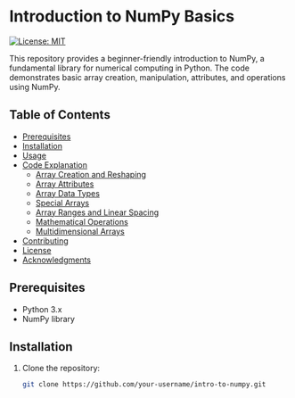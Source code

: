 # Introduction to NumPy Basics

[![License: MIT](https://img.shields.io/badge/License-MIT-yellow.svg)](https://opensource.org/licenses/MIT)

This repository provides a beginner-friendly introduction to NumPy, a fundamental library for numerical computing in Python. The code demonstrates basic array creation, manipulation, attributes, and operations using NumPy.

## Table of Contents
- [Prerequisites](#prerequisites)
- [Installation](#installation)
- [Usage](#usage)
- [Code Explanation](#code-explanation)
  - [Array Creation and Reshaping](#array-creation-and-reshaping)
  - [Array Attributes](#array-attributes)
  - [Array Data Types](#array-data-types)
  - [Special Arrays](#special-arrays)
  - [Array Ranges and Linear Spacing](#array-ranges-and-linear-spacing)
  - [Mathematical Operations](#mathematical-operations)
  - [Multidimensional Arrays](#multidimensional-arrays)
- [Contributing](#contributing)
- [License](#license)
- [Acknowledgments](#acknowledgments)

## Prerequisites
- Python 3.x
- NumPy library

## Installation
1. Clone the repository:
   ```bash
   git clone https://github.com/your-username/intro-to-numpy.git
